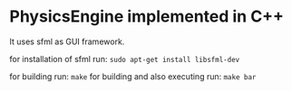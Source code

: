 # PhysicsEngine implemented in C++

It uses sfml as GUI framework.

for installation of sfml run: 
`sudo apt-get install libsfml-dev` 

for building run: `make`
for building and also executing run: `make bar`
